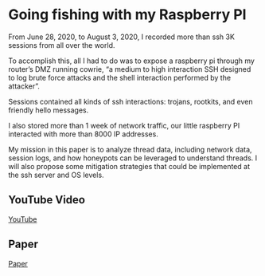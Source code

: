 # Going fishing with my Raspberry PI

From June 28, 2020, to August 3, 2020, I recorded more than ssh 3K sessions from all over the world.

To accomplish this, all I had to do was to expose a raspberry pi through my router’s DMZ running cowrie, “a medium to high interaction SSH designed to log brute force attacks and the shell interaction performed by the attacker”.

Sessions contained all kinds of ssh interactions: trojans, rootkits, and even friendly hello messages.

I also stored more than 1 week of network traffic, our little raspberry PI interacted with more than 8000 IP addresses.

My mission in this paper is to analyze thread data, including network data, session logs, and how honeypots can be leveraged to understand threads. I will also propose some mitigation strategies that could be implemented at the ssh server and OS levels.

## YouTube Video
[YouTube](https://youtu.be/CKlYujoDQZ8)

## Paper
[Paper](going_fishing_raspberry_pi.pdf)
